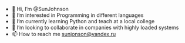 - 👋 Hi, I’m @SunJohnson
- 👀 I’m interested in Programming in different languages
- 🌱 I’m currently learning Python and teach at a local college
- 💞️ I’m looking to collaborate in companies with highly loaded systems
- 📫 How to reach me sunjonson@yandex.ru

<!---
SunJohnson/SunJohnson is a ✨ special ✨ repository because its `README.md` (this file) appears on your GitHub profile.
You can click the Preview link to take a look at your changes.
--->
